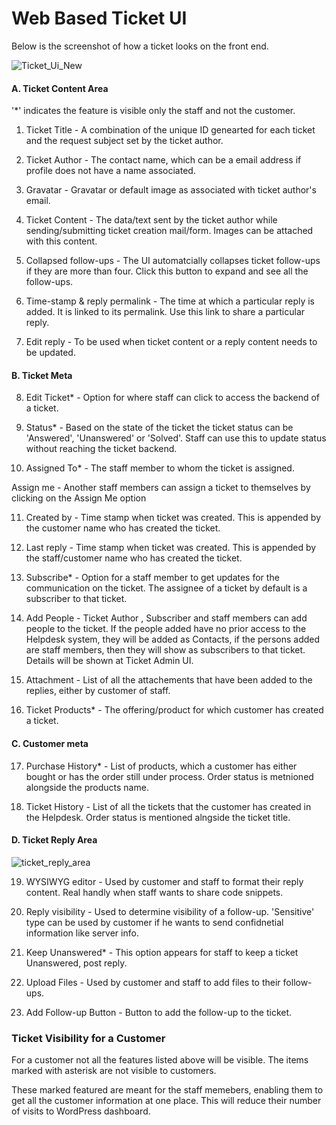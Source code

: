 # Web Based Ticket UI

Below is the screenshot of how a ticket looks on the front end.

![Ticket_Ui_New](http://git.rtcamp.com/uploads/rtbiz/rtbiz-helpdesk/f012f71970/Ticket_Ui_New.png)

 ####  A. Ticket Content Area

'*' indicates the feature is visible only the staff and not the customer.


1. Ticket Title - A combination of the unique ID genearted for each ticket and the request subject set by the ticket author.

2. Ticket Author -  The contact name, which can be a email address if profile does not have a name associated.

3. Gravatar - Gravatar or default image as associated with ticket author's email.

4. Ticket Content - The data/text sent by the ticket author while sending/submitting ticket creation mail/form. Images can be attached with this content.

5. Collapsed follow-ups - The UI automatcially collapses ticket follow-ups if they are more than four. Click this button to expand and see all the follow-ups.

6. Time-stamp & reply permalink - The time at which a particular reply is added. It is linked to its permalink. Use this link to share a particular reply.

7. Edit reply - To be used when ticket content or a reply content needs to be updated.
#### B. Ticket Meta

8. Edit Ticket* - Option for where staff can click to access the backend of a ticket.

9. Status* - Based on the state of the ticket the ticket status can be 'Answered', 'Unanswered' or 'Solved'. Staff can use this to update status without reaching the ticket backend.

10. Assigned To* - The staff member to whom the ticket is assigned.

 Assign me - Another staff members can assign a ticket to themselves by clicking on the Assign Me option

11. Created by - Time stamp when ticket was created. This is appended by the customer name who has created the ticket.

12. Last reply -  Time stamp when ticket was created. This is appended by the staff/customer name who has created the ticket.

13. Subscribe* - Option for a staff member to get updates for the communication on the ticket. The assignee of a ticket by default is a subscriber to that ticket.
14. Add People - Ticket Author , Subscriber and staff members can add people to the ticket. If the people added have no prior access to the Helpdesk system, they will be added as Contacts, if the persons added are staff members, then they will show as subscribers to that ticket. Details will be shown at Ticket Admin UI.

15. Attachment - List of all the attachements that have been added to the replies, either by customer of staff.

16. Ticket Products* - The offering/product for which customer has created a ticket.
#### C. Customer meta

17. Purchase History* - List of products, which a customer has either bought or has the order still under process. Order status is metnioned alongside the products name.

18. Ticket History - List of all the tickets that the customer has created in the Helpdesk. Order status is mentioned alngside the ticket title.
#### D. Ticket Reply Area
![ticket_reply_area](http://git.rtcamp.com/uploads/rtbiz/rtbiz-helpdesk/a1639e83d0/ticket_reply_area.png)

19. WYSIWYG editor - Used by customer and staff to format their reply content. Real handly when staff wants to share code snippets.

20. Reply visibility - Used to determine visibility of a follow-up. 'Sensitive' type can be used by customer if he wants to send confidnetial information like server info.

21. Keep Unanswered* - This option appears for staff to keep a ticket Unanswered, post reply.

22. Upload Files - Used by customer and staff to add files to their follow-ups.

23. Add Follow-up Button - Button to add the follow-up to the ticket.




### Ticket Visibility for a Customer

For a customer not all the features listed above will be visible. The items marked with asterisk are not visible to customers.

These marked featured are meant for the staff memebers, enabling them to get all the customer information at one place. This will reduce their number of visits to WordPress dashboard.
